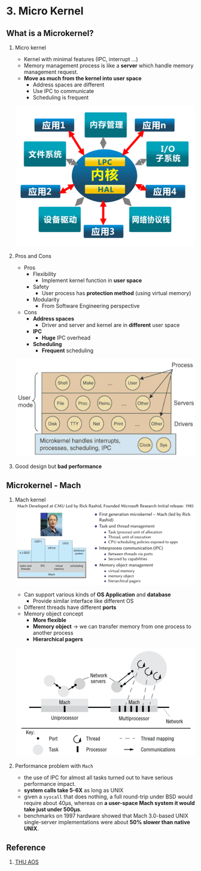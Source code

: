# 3. Micro Kernel

## What is a Microkernel?

1. Micro kernel

   - Kernel with minimal features (IPC, interrupt …)
   - Memory management process is like a **server** which handle memory management request.
   - **Move as much from the kernel into user space**
     - Address spaces are different
     - Use IPC to communicate 
     - Scheduling is frequent

   ![image-20200429092549050](lec3.assets/image-20200429092549050.png)

2. Pros and Cons

   - Pros
     - Flexibility
       - Implement kernel function in **user space**
     - Safety
       - User process has **protection method** (using virtual memory) 
     - Modularity
       - From Software Engineering perspective
   - Cons
     - **Address spaces**
       - Driver and server and kernel are in **different** user space
     - **IPC**
       - **Huge** IPC overhead
     - **Scheduling**
       - **Frequent** scheduling

   ![image-20200429092908074](lec3.assets/image-20200429092908074.png)

   

4. Good design but **bad performance**

## Microkernel - Mach

1. Mach kernel
   ![image-20200429093048335](lec3.assets/image-20200429093048335.png)

   - Can support various kinds of **OS Application** and **database**
     - Provide similar interface like different OS
   - Different threads have different **ports**
   - Memory object concept
     - **More flexible**
     - **Memory object** -> we can transfer memory from one process to another process
     - **Hierarchical pagers**

   ![image-20200429093659880](lec3.assets/image-20200429093659880.png)

2. Performance problem with `Mach`

   - the use of IPC for almost all tasks turned out to have serious performance impact.
   - **system calls take 5-6X** as long as UNIX
   - given a `syscall` that does nothing, a full round-trip under BSD would require about 40μs, whereas on **a user-space Mach system it would take just under 500μs**.
   - benchmarks on 1997 hardware showed that Mach 3.0-based UNIX single-server implementations were about **50% slower than native UNIX**.

## Reference

1. [THU AOS](https://github.com/chyyuu/aos_course_info)

